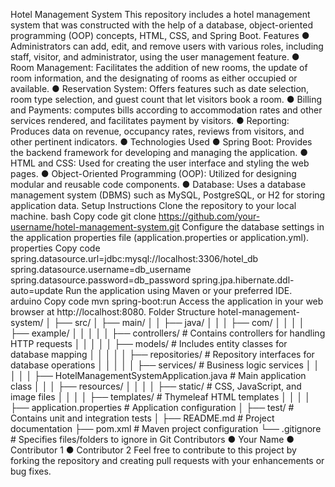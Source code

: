 Hotel Management
System
This repository includes a hotel management system that was constructed with
the help of a database, object-oriented programming (OOP) concepts, HTML,
CSS, and Spring Boot.
Features
● Administrators can add, edit, and remove users with various roles, including staff,
visitor, and administrator, using the user management feature.
● Room Management: Facilitates the addition of new rooms, the update of room
information, and the designating of rooms as either occupied or available.
● Reservation System: Offers features such as date selection, room type selection,
and guest count that let visitors book a room.
● Billing and Payments: computes bills according to accommodation rates and
other services rendered, and facilitates payment by visitors.
● Reporting: Produces data on revenue, occupancy rates, reviews from visitors, and
other pertinent indicators.
●
Technologies Used
● Spring Boot: Provides the backend framework for developing and managing the
application.
● HTML and CSS: Used for creating the user interface and styling the web pages.
● Object-Oriented Programming (OOP): Utilized for designing modular and
reusable code components.
● Database: Uses a database management system (DBMS) such as MySQL,
PostgreSQL, or H2 for storing application data.
Setup Instructions
Clone the repository to your local machine.
bash
Copy code
git clone
https://github.com/your-username/hotel-management-system.git
Configure the database settings in the application properties file
(application.properties or application.yml).
properties
Copy code
spring.datasource.url=jdbc:mysql://localhost:3306/hotel_db
spring.datasource.username=db_username
spring.datasource.password=db_password
spring.jpa.hibernate.ddl-auto=update
Run the application using Maven or your preferred IDE.
arduino
Copy code
mvn spring-boot:run
Access the application in your web browser at http://localhost:8080.
Folder Structure
hotel-management-system/
│
├── src/
│ ├── main/
│ │ ├── java/
│ │ │ ├── com/
│ │ │ │ ├── example/
│ │ │ │ │ ├── controllers/ # Contains controllers for handling
HTTP requests
│ │ │ │ │ ├── models/ # Includes entity classes for database
mapping
│ │ │ │ │ ├── repositories/ # Repository interfaces for database
operations
│ │ │ │ │ ├── services/ # Business logic services
│ │ │ │ │ ├── HotelManagementSystemApplication.java # Main application
class
│ │ │ ├── resources/
│ │ │ │ ├── static/ # CSS, JavaScript, and image files
│ │ │ │ ├── templates/ # Thymeleaf HTML templates
│ │ │ │ ├── application.properties # Application configuration
│ ├── test/ # Contains unit and integration tests
│
├── README.md # Project documentation
├── pom.xml # Maven project configuration
└── .gitignore # Specifies files/folders to ignore in
Git
Contributors
● Your Name
● Contributor 1
● Contributor 2
Feel free to contribute to this project by forking the repository and creating pull requests
with your enhancements or bug fixes.
